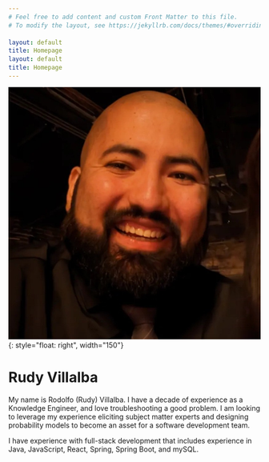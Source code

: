 ```yaml
---
# Feel free to add content and custom Front Matter to this file.
# To modify the layout, see https://jekyllrb.com/docs/themes/#overriding-theme-defaults

layout: default
title: Homepage
layout: default
title: Homepage
---
```

![Profile Image](assets/images/Profilepic.jpg){: style="float: right", width="150"}
# Rudy Villalba

My name is Rodolfo (Rudy) Villalba. I have a decade of experience as a Knowledge Engineer, and love troubleshooting a good problem. I am looking to leverage my experience eliciting subject matter experts and designing probability models to become an asset for a software development team.

I have experience with full-stack development that includes experience in Java, JavaScript, React, Spring, Spring Boot, and mySQL.
